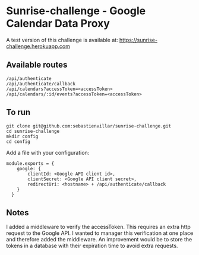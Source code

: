 Sunrise-challenge - Google Calendar Data Proxy
==============================================

A test version of this challenge is available at: https://sunrise-challenge.herokuapp.com

Available routes
----------------

    /api/authenticate
    /api/authenticate/callback
    /api/calendars?accessToken=<accessToken>
    /api/calendars/:id/events?accessToken=<accessToken>
    
To run
------

    git clone git@github.com:sebastienvillar/sunrise-challenge.git
    cd sunrise-challenge
    mkdir config
    cd config
    
Add a file with your configuration:

    module.exports = {
	    google: {
		    clientId: <Google API client id>,
		    clientSecret: <Google API client secret>,
		    redirectUri: <hostname> + /api/authenticate/callback
	    }
	  }
	  
Notes
-----

I added a middleware to verify the accessToken. This requires an extra http request to the Google API. I wanted to manager this verification at one place and therefore added the middleware. An improvement would be to store the tokens in a database with their expiration time to avoid extra requests.
